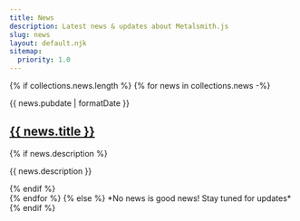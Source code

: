 ```yaml
---
title: News
description: Latest news & updates about Metalsmith.js
slug: news
layout: default.njk
sitemap:
  priority: 1.0
---
```

{% if collections.news.length %}
{% for news in collections.news -%}
<div class="News">
  <time class="News-pubdate" datetime='{{ news.pubdate | formatDate("iso") }}'>{{ news.pubdate | formatDate }}</time>
  <h2 class="News-title">
    <a href='/{{ news.permalink }}' class="News-permalink">
    {{ news.title }}
    </a>
  </h2>
  {% if news.description %}
  <p class="News-excerpt">{{ news.description }}</p>
  {% endif %}
</div>
{% endfor %}
{% else %}
*No news is good news! Stay tuned for updates*
{% endif %}